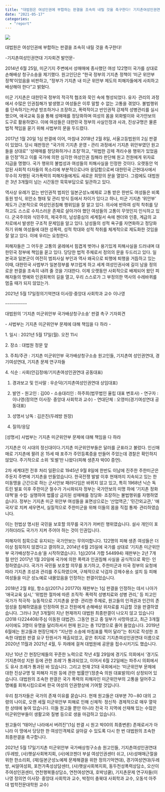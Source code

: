 ```yaml
---
title: "대법원은 여성인권에 부합하는 판결을 조속히 내릴 것을 촉구한다! 기지촌여성인권연대 기자회견에 참석하였습니다."
date: "2021-05-17"
categories: 
  - "report"
---
```


![](https://r2.womenandwar.net/2021/05/20210517_111843_HDR-1024x768.jpg)

대법원은 여성인권에 부합하는 판결을 조속히 내릴 것을 촉구한다!

\-기지촌여성인권연대 기자회견 발언문-

2014년 6월 25일, 미군기지 주변에서 성매매에 종사했던 여성 122명이 국가를 상대로 손해배상 청구소송을 제기했다. 원고인단은 “한국 정부의 기지촌 정책이 ‘미군 위안부 정책’이었음을 비판하고, “정부가 기지촌 내 미군 위안부 제도의 피해자들에게 사죄하고 배상해야 한다”고 밝혔다.

미군 기지촌은 대한민국 정부의 적극적 협조와 묵인 속에 형성되었다. 유지· 관리의 과정에서 수많은 인권침해가 발생했고 여성들은 이루 말할 수 없는 고통을 겪었다. 불법행위를 단속하기는커녕 방조하거나 조장하고, 폭력적이고 반인권적 강제적 성병관리를 실시했으며, 애국교육 등을 통해 성매매를 정당화하며 여성의 몸을 외화벌이와 국가안보의 도구로 활용하였다. 이에 여성들은 대한민국 정부의 사실인정과 사과, 진상규명은 물론 법적 책임을 묻기 위해 사법부의 문을 두드렸다.

2017년 1월 20일 1심 판결에 이어, 마침내 2018년 2월 8일, 서울고등법원의 2심 판결이 있었다. 당시 재판정은 “국가의 기지촌 운영・관리 과정에서 기지촌 위안부였던 원고들을 상대로” ‘성매매를 정당화하거나 조장’하고, “위법한 강제 격리수용 행위가 있었음을 인정”하고 이를 국가에 의한 심각한 여성인권 침해라 판단해 원고 전원에게 위자료 지급을 명했다. 국가 행위의 불법성과 여성들의 피해사실을 인정한 것이다. 오랫동안 억압된 사회적 타자들의 목소리에 부분적으로나마 응답함으로써 대한민국 근현대사에서 무수히 자행된 국가폭력의 피해자들에게도 새로운 희망의 문을 열었다. 그럼에도 대법원은 3년 3개월이 넘는 시간동안 묵묵부답으로 일관하고 있다.

역사상 유례가 없는 반인권적 범죄인 일본군성노예제로 고통 받은 한반도 여성들은 비록 동원 방식, 위안소 형태 및 관리 방식 등에서 차이가 있다고 하나, 미군 기지촌 ‘위안부’ 제도가 근본적으로 여성인권침해 행위임을 잘 알고 있다. 의사에 반하여 성적 착취를 당하고도 스스로 수치스러운 존재로 살아가야 했던 여성들의 고통이 무엇인지 인식하고 있다. 군국주의와 식민주의, 제국주의, 남성중심의 세계질서 속에 젠더와 인종, 계급의 교차로에서 발생한 구조적 문제임을 알고 있다. 남성들의 성적 욕구를 자연화하고 정당화하기 위해 여성들에 대한 성폭력, 성적 학대와 성적 착취를 체계적으로 제도화한 것임을 잘 알고 있다. 이에 우리는 요청한다.

피해자들은 그 어두운 고통의 굴레에서 힘겹게 벗어나 용기있게 피해사실을 드러내며 대한민국 정부에 책임을 묻고 있다. 당당한 법적 주체로서 정의의 문을 두드리고 있다. 일본국과 일본군이 여전히 범죄사실 부인과 역사 왜곡으로 퇴행에 퇴행을 거듭하고 있는 이때, 대한민국 사법부가 일본정부를 부끄럽게 하고 세계 여성인권사에 길이 남을 정의로운 판결을 조속히 내려 줄 것을 기대한다. 이제 오랫동안 사회적으로 배제되어 왔던 피해자들의 명예와 인권회복의 길을 열고, 우리 스스로가 그 부정의한 역사의 수레바퀴를 멈출 때가 되지 않았는가.

2021년 5월 17일정의기억연대 이사장·중앙대 사회학과 교수 이나영

\-----------

대법원의 ‘기지촌 미군위안부 국가배상청구소송’ 판결 촉구 기자회견

\- 사법부는 기지촌 미군위안부 문제에 대해 책임을 다 하라 -

1\. 일시 : 2021년 5월 17일(월). 오전 11시

2\. 장소 : 대법원 정문 앞

3\. 주최/주관 : 기지촌 미군위안부 국가배상청구소송 원고인들, 기지촌여 성인권연대, 경기여성연대, 기지촌 문제 연구자들

4\. 식순 : 사회(안김정애/기지촌여성인권연대 공동대표)

1) 경과보고 및 인사말 : 우순덕(기지촌여성인권연대 상임대표)

2) 발언 - 원고인 : 김00 - 소송대리인 : 하주희(법무법인 율립 대표 변호사) - 연구자 : 이나영(정의연 이사장· 중앙대 사회학과 교수) - 연대단체 : 오영미(경기여성연대 공동대표)

3) 성명서 낭독 : 김은진(두레방 원장)

4) 질의/응답

\[성명서\] 사법부는 기지촌 미군위안부 문제에 대해 책임을 다 하라

기지촌은 이 시대의 정신대이다.기지촌 미군위안부들은 달러를 군표라고 불렀다. 인신매매로 기지촌에 팔려 온 15세 때 포주가 주민등록증을 만들어 주었는데 경찰은 확인하지 않았다. 주기적으로 소위 ‘토벌’만 나왔다(피해 생존자 박00 증언).

2차 세계대전 전후 처리 일환으로 1945년 9월 8일에 한반도 이남에 진주한 주한미군은 주둔지 주변에 기지촌을 만들었습니다. 한국전쟁 발발 이후 현재까지 지속되고 있는 한미동맹을 근간으로 하는 군사안보 패러다임은 바뀌지 않고 있고, 특히 1968년 닉슨 독트린 발표 이후 주한미군 철수가 가시화되자 정부는 국가안보의 미명 하에 ‘기지촌 정화대책’을 수립· 실행하여 법률상 금지된 성매매를 정당화· 조장하는 불법행위를 자행하였습니다. 정부는 기지촌 미군 위안부 여성들을 표면상으로는 ‘산업역군,’ ‘민간외교관,’ ‘애국자’로 치켜 세우면서, 실질적으로 주한미군을 위해 이들의 몸을 직접 통제· 관리하였습니다.

이는 헌법상 명시된 국민을 보호할 의무를 국가가 저버린 행위였습니다. 설사 개인이 포기하더라도 국가가 지켜 주어야 하는 것이 인권입니다.

피해자의 침묵으로 유지되는 국가안보는 무의미합니다. 122명의 피해 생존 여성들은 더 이상 침묵하지 않겠다고 결의하고, 2014년 6월 25일에 국가를 상대로 ‘기지촌 미군위안부 국가배상청구소송’을 시작하였습니다. 1심(2014 가합 544994) 재판부는 2년 7개월 만인 2017년 1월 20일에 국가에 의한 폭력과 인권침해 사실을 공식적으로 확인· 인정하였습니다. 국가가 국민들 보호할 의무를 포기하고, 주한미군과 미국 정부의 요청에 따라 기지촌 조성과 관리를 주도하였으며, 구체적으로 낙검자 강제수용소 설치 등 피해여성들을 미군 성노예로 내몰았음을 인정하는 판결이었습니다.

2018년 2월 8일, 항소심(2017나 201770) 재판부는 1심 판결을 인정하는 데서 나아가 ‘애국교육 실시,’ ‘위법한 절차에 따른 조직적· 폭력적 성병치료와 성병 관리,’ 등 피고인 국가가 적극적· 능동적으로 기지촌을 운영· 관리한 주체로, 원고들의 인격권과 인간의 존엄성을 침해하였음을 인정하여 원고 전원에게 손해배상 위자료를 지급할 것을 판결하였습니다. 그러나 3년 3개월이 지난 현재까지 대법원 최종판결이 나오지 않고 있습니다(2018 다224408/주심 이동원 대법관). 그동안 원고 중 일부가 사망하셨고, 최근 3개월 사이에도 3명이 유명을 달리하셔서 현재 원고는 총 112명으로 줄어 들었습니다. 2019년 6월에는 원고들과 현장단체가 “지난한 소송에 마침표를 찍어 달라”는 취지로 작성한 조속한 대법원 판결 요구 탄원서가 제출되었고, 같은 취지로 기지촌여성인권연대 이름으로 2020년 11월과 2021년 4월, 두 차례에 걸쳐 대법원에 공문을 접수시키기도 했습니다.

지난 10년 간 현장단체들의 꾸준한 노력으로 작년 4월 29일에 경기도 의회에서 ‘경기도 기지촌여성 지원 등에 관한 조례’가 통과되었고, 이어서 6월 22일에는 파주시 의회에서도 유사 조례가 통과된 바 있습니다. 그리고 현재 21대 국회에서는 ‘미군위안부 문제에 대한 진상규명 및 피해자 지원 등에 관한 법률안’(정춘숙 의원 대표발의)이 상정되어 있습니다. 대법원의 조속한 판결은 국가 폭력의 피해자인 미군위안부의 고통을 덜어주고 명예를 회복시킴으로써 한국 여성의 인권향상에 기여할 것입니다.

우리 참가자들은 국가의 존재 이유를 묻습니다. 현재 원고들은 대부분 70∼80 대의 고령의 나이로, 오랜 세월 미군위안부 피해로 인해 신체적· 정신적· 경제적으로 매우 열악한 상태에 놓여 있습니다. 이들 원고들 뿐만 아니라 전국 각 지역에 산재해 있는 수많은 미군위안부들이 생활고와 질병 등으로 생을 마감하고 있습니다.

원고들이 “태어난 나라에서 버려진”(1심 판결 시 원고 박00의 최종변론) 존재로서가 아니라 이 땅에서 당당한 한 여성인격체로 살아갈 수 있도록 다시 한 번 대법원의 조속한 최종판결을 촉구합니다.

2021년 5월 17일기지촌 미군위안부 국가배상청구소송 원고인들, 기지촌여성인권연대(두레방, (사)햇살사회복지회, (사)에코젠더 부설 여성인권센터 쉬고, (사)성매매근절을 위한 한소리회, (재)일본군성노예제 문제해결을 위한 정의기억연대), 경기여성연대(두레방, 씨알여성회, 포천가족성상담센터, (사)햇살사회복지회, 동두천성폭력상담소, 오산이주여성인권센터, 연천행복뜰상담소, 연천여성연대, 호박넝쿨), 기지촌문제 연구자들(이나영 정의연 이사장· 중앙대 사회학과 교수, 박정미 충북대 사회학과 교수, 오동석 아주대 법학전문대학원 교수)
